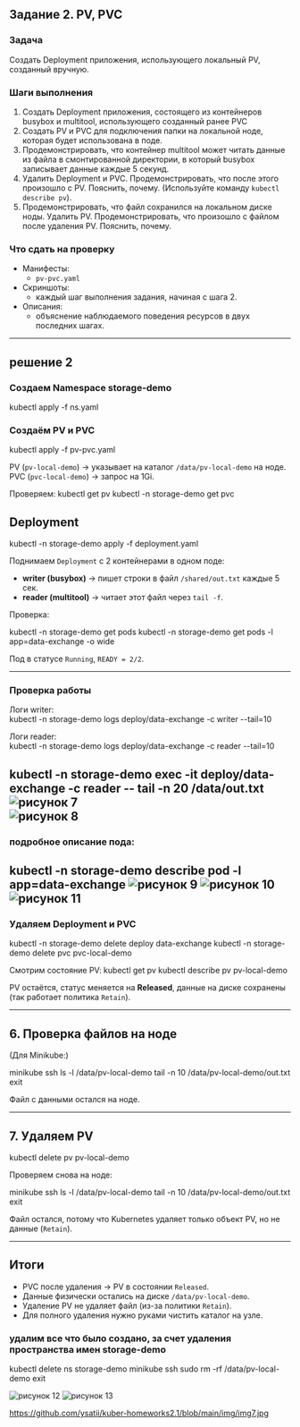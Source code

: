 
## Задание 2. PV, PVC
### Задача
Создать Deployment приложения, использующего локальный PV, созданный вручную.

### Шаги выполнения
1. Создать Deployment приложения, состоящего из контейнеров busybox и multitool, использующего созданный ранее PVC
2. Создать PV и PVC для подключения папки на локальной ноде, которая будет использована в поде.
3. Продемонстрировать, что контейнер multitool может читать данные из файла в смонтированной директории, в который busybox записывает данные каждые 5 секунд. 
4. Удалить Deployment и PVC. Продемонстрировать, что после этого произошло с PV. Пояснить, почему. (Используйте команду `kubectl describe pv`).
5. Продемонстрировать, что файл сохранился на локальном диске ноды. Удалить PV.  Продемонстрировать, что произошло с файлом после удаления PV. Пояснить, почему.


### Что сдать на проверку
- Манифесты:
  - `pv-pvc.yaml`
- Скриншоты:
  - каждый шаг выполнения задания, начиная с шага 2.
- Описания:
  - объяснение наблюдаемого поведения ресурсов в двух последних шагах.

------

## решение 2

### Создаем Namespace storage-demo
kubectl apply -f ns.yaml

###  Создаём PV и PVC
kubectl apply -f pv-pvc.yaml  

PV (`pv-local-demo`) → указывает на каталог `/data/pv-local-demo` на ноде.   
PVC (`pvc-local-demo`) → запрос на 1Gi.   

Проверяем: 
kubectl get pv
kubectl -n storage-demo get pvc
 
 
## Deployment
kubectl -n storage-demo apply -f deployment.yaml
 
Поднимаем `Deployment` с 2 контейнерами в одном поде:
- **writer (busybox)** → пишет строки в файл `/shared/out.txt` каждые 5 сек.  
- **reader (multitool)** → читает этот файл через `tail -f`.  

Проверка:
 
kubectl -n storage-demo get pods
kubectl -n storage-demo get pods -l app=data-exchange -o wide
 
Под в статусе `Running`, `READY = 2/2`.

---

### Проверка работы
Логи writer:  
kubectl -n storage-demo logs deploy/data-exchange -c writer --tail=10  

Логи reader:  
kubectl -n storage-demo logs deploy/data-exchange -c reader --tail=10  
 
kubectl -n storage-demo exec -it deploy/data-exchange -c reader -- tail -n 20 /data/out.txt 
![рисунок 7](https://github.com/ysatii/kuber-homeworks2.1/blob/main/img/img_7.jpg)  
![рисунок 8](https://github.com/ysatii/kuber-homeworks2.1/blob/main/img/img_8.jpg)  
---

### подробное описание пода:
kubectl -n storage-demo describe pod -l app=data-exchange
![рисунок 9](https://github.com/ysatii/kuber-homeworks2.1/blob/main/img/img_9.jpg)
![рисунок 10](https://github.com/ysatii/kuber-homeworks2.1/blob/main/img/img_10.jpg)
![рисунок 11](https://github.com/ysatii/kuber-homeworks2.1/blob/main/img/img_11.jpg)
---

### Удаляем Deployment и PVC
kubectl -n storage-demo delete deploy data-exchange
kubectl -n storage-demo delete pvc pvc-local-demo


Смотрим состояние PV:
kubectl get pv
kubectl describe pv pv-local-demo

PV остаётся, статус меняется на **Released**, данные на диске сохранены (так работает политика `Retain`).

---

## 6. Проверка файлов на ноде
(Для Minikube:)
 
minikube ssh
ls -l /data/pv-local-demo
tail -n 10 /data/pv-local-demo/out.txt
exit
 
Файл с данными остался на ноде.

---

## 7. Удаляем PV

kubectl delete pv pv-local-demo


Проверяем снова на ноде:

minikube ssh
ls -l /data/pv-local-demo
tail -n 10 /data/pv-local-demo/out.txt
exit

Файл остался, потому что Kubernetes удаляет только объект PV, но не данные (`Retain`).

---

## Итоги
- PVC после удаления → PV в состоянии `Released`.  
- Данные физически остались на диске `/data/pv-local-demo`.  
- Удаление PV не удаляет файл (из-за политики `Retain`).  
- Для полного удаления нужно руками чистить каталог на узле.  


### удалим все что было создано, за счет удаления пространства имен **storage-demo**
kubectl delete ns storage-demo
minikube ssh
sudo rm -rf /data/pv-local-demo
exit




![рисунок 12](https://github.com/ysatii/kuber-homeworks2.1/blob/main/img/img_12.jpg)
![рисунок 13](https://github.com/ysatii/kuber-homeworks2.1/blob/main/img/img_13.jpg) 



https://github.com/ysatii/kuber-homeworks2.1/blob/main/img/img7.jpg

